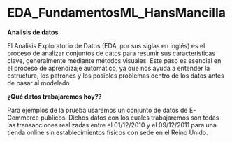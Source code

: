 # EDA_FundamentosML_HansMancilla


**Analisis de datos**

El Análisis Exploratorio de Datos (EDA, por sus siglas en inglés) es el proceso de analizar conjuntos de datos para resumir sus características clave, generalmente mediante métodos visuales. Este paso es esencial en el proceso de aprendizaje automático, ya que nos ayuda a entender la estructura, los patrones y los posibles problemas dentro de los datos antes de pasar al modelado

**¿Qué datos trabajaremos hoy??**

Para ejemplos de la prueba usaremos un conjunto de datos de E-Commerce publicos. Dichos datos con los cuales trabajaremos son todas las transacciones realizadas entre el 01/12/2010 y el 09/12/2011 para una tienda online sin establecimientos físicos con sede en el Reino Unido.
